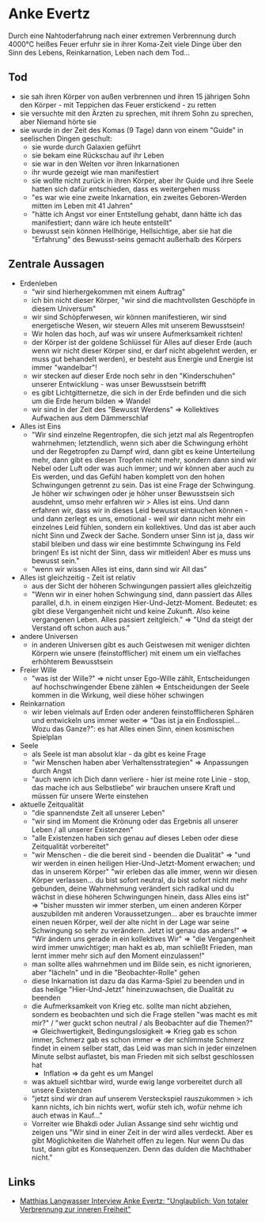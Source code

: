 # Anke Evertz
Durch eine Nahtoderfahrung nach einer extremen Verbrennung durch 4000°C heißes Feuer erfuhr sie in ihrer Koma-Zeit viele Dinge über den Sinn des Lebens, Reinkarnation, Leben nach dem Tod...

## Tod
* sie sah ihren Körper von außen verbrennen und ihren 15 jährigen Sohn den Körper - mit Teppichen das Feuer erstickend - zu retten
* sie versuchte mit den Ärzten zu sprechen, mit ihrem Sohn zu sprechen, aber Niemand hörte sie
* sie wurde in der Zeit des Komas (9 Tage) dann von einem "Guide" in seelischen Dingen geschult: 
    * sie wurde durch Galaxien geführt
    * sie bekam eine Rückschau auf ihr Leben
    * sie war in den Welten vor ihren Inkarnationen
    * ihr wurde gezeigt wie man manifestiert
    * sie wollte nicht zurück in ihren Körper, aber ihr Guide und ihre Seele hatten sich dafür entschieden, dass es weitergehen muss
    * "es war wie eine zweite Inkarnation, ein zweites Geboren-Werden mitten im Leben mit 41 Jahren"
    * "hätte ich Angst vor einer Entstellung gehabt, dann hätte ich das manifestiert; dann wäre ich heute entstellt"
    * bewusst sein können Hellhörige, Hellsichtige, aber sie hat die "Erfahrung" des Bewusst-seins gemacht außerhalb des Körpers

## Zentrale Aussagen
* Erdenleben
    * "wir sind hierhergekommen mit einem Auftrag"
    * ich bin nicht dieser Körper, "wir sind die machtvollsten Geschöpfe in diesem Universum"
    * wir sind Schöpferwesen, wir können manifestieren, wir sind energetische Wesen, wir steuern Alles mit unserem Bewusstsein! 
    * Wir holen das hoch, auf was wir unsere Aufmerksamkeit richten!
    * der Körper ist der goldene Schlüssel für Alles auf dieser Erde (auch wenn wir nicht dieser Körper sind, er darf nicht abgelehnt werden, er muss gut behandelt werden), er besteht aus Energie und Energie ist immer "wandelbar"!
    * wir stecken auf dieser Erde noch sehr in den "Kinderschuhen" unserer Entwicklung - was unser Bewusstsein betrifft
    * es gibt Lichtgitternetze, die sich in der Erde befinden und die sich um die Erde herum bilden => Wandel
    * wir sind in der Zeit des "Bewusst Werdens" => Kollektives Aufwachen aus dem Dämmerschlaf
* Alles ist Eins
    * "Wir sind einzelne Regentropfen, die sich jetzt mal als Regentropfen wahrnehmen;
    letztendlich, wenn sich aber die Schwingung erhöht und der Regetropfen zu Dampf wird, 
    dann gibt es keine Unterteilung mehr, dann gibt es diesen Tropfen nicht mehr, sondern
    dann sind wir Nebel oder Luft oder was auch immer; und wir können aber auch zu Eis werden,
    und das Gefühl haben komplett von den hohen Schwingungen getrennt zu sein. Das ist eine 
    Frage der Schwingung. Je höher wir schwingen oder je höher unser Bewusstsein sich ausdehnt,
    umso mehr erfahren wir > Alles ist eins. Und dann erfahren wir, dass wir in dieses Leid bewusst
    eintauchen können - und dann zerlegt es uns, emotional - weil wir dann nicht mehr ein einzelnes
    Leid fühlen, sondern ein kollektives. Und das ist aber auch nicht Sinn und Zweck der Sache.
    Sondern unser Sinn ist ja, dass wir stabil bleiben und dass wir eine bestimmte Schwingung ins
    Feld bringen! Es ist nicht der Sinn, dass wir mitleiden! Aber es muss uns bewusst sein."
    * "wenn wir wissen Alles ist eins, dann sind wir All das"
* Alles ist gleichzeitig - Zeit ist relativ
    * aus der Sicht der höheren Schwingungen passiert alles gleichzeitig
    * "Wenn wir in einer hohen Schwingung sind, dann passiert das Alles parallel, d.h. in einem
    einzigen Hier-Und-Jetzt-Moment. Bedeutet: es gibt diese Vergangenheit nicht und keine Zukunft.
    Also keine vergangenen Leben. Alles passiert zeitgleich." => "Und da steigt der Verstand oft schon auch aus."
* andere Universen
    * in anderen Universen gibt es auch Geistwesen mit weniger dichten Körpern wie unsere (feinstofflicher) mit einem um ein vielfaches erhöhterem Bewusstsein
* Freier Wille
    * "was ist der Wille?" => nicht unser Ego-Wille zählt, Entscheidungen auf hochschwingender Ebene zählen => Entscheidungen der Seele kommen in die Wirkung, weil diese höher schwingen
* Reinkarnation
    * wir leben vielmals auf Erden oder anderen feinstofflicheren Sphären und entwickeln uns immer weiter => "Das ist ja ein Endlosspiel... Wozu das Ganze?": es hat Alles einen Sinn,  einen kosmischen Spielplan
* Seele
    * als Seele ist man absolut klar - da gibt es keine Frage
    * "wir Menschen haben aber Verhaltensstrategien" => Anpassungen durch Angst
    * "auch wenn ich Dich dann verliere - hier ist meine rote Linie - stop, das mache ich aus Selbstliebe" 
    wir brauchen unsere Kraft und müssen für unsere Werte einstehen
* aktuelle Zeitqualität
    * "die spannendste Zeit all unserer Leben"
    * "wir sind im Moment die Krönung oder das Ergebnis all unserer Leben / all unserer Existenzen"
    * "alle Existenzen haben sich genau auf dieses Leben oder diese Zeitqualität vorbereitet"
    * "wir Menschen - die die bereit sind - beenden die Dualität" 
    => "und wir werden in einen heiligen Hier-Und-Jetzt-Moment erwachen; und das in unserem Körper"
    "wir erleben das alle immer, wenn wir diesen Körper verlassen... du bist sofort neutral,
    du bist sofort nicht mehr gebunden, deine Wahrnehmung verändert sich radikal und du wächst in 
    diese höheren Schwingungen hinein, dass Alles eins ist"
    => "bisher mussten wir immer sterben, um einen anderen Körper auszubilden mit anderen Voraussetzungen...
    aber es brauchte immer einen neuen Körper, weil der alte nicht in der Lage war seine Schwingung so sehr
    zu verändern. Jetzt ist genau das anders!"
    => "Wir ändern uns gerade in ein kollektives Wir"
    => "die Vergangenheit wird immer unwichtiger; man hakt es ab, man schließt Frieden,
    man lernt immer mehr sich auf den Moment einzulassen!"
    * man sollte alles wahrnehmen und im Bilde sein, es nicht ignorieren, 
    aber "lächeln" und in die "Beobachter-Rolle" gehen
    * diese Inkarnation ist dazu da das Karma-Spiel zu beenden und in das heilige "Hier-Und-Jetzt" 
    hineinzuwachsen, die Dualität zu beenden
    * die Aufmerksamkeit von Krieg etc. sollte man nicht abziehen, sondern es beobachten und sich die Frage
    stellen "was macht es mit mir?" / "wer guckt schon neutral / als Beobachter auf die Themen?"
    => Gleichwertigkeit, Bedingungslosigkeit
    => Krieg gab es schon immer, Schmerz gab es schon immer
    => der schlimmste Schmerz findet in einem selber statt, das Leid was man sich in jeder einzelnen Minute 
    selbst auflastet, bis man Frieden mit sich selbst geschlossen hat
        * Inflation => da geht es um Mangel
    * was aktuell sichtbar wird, wurde ewig lange vorbereitet durch all unsere Existenzen
    * "jetzt sind wir dran auf unserem Versteckspiel rauszukommen > ich kann nichts, ich bin nichts wert, 
    wofür steh ich, wofür nehme ich auch etwas in Kauf..."
    * Vorreiter wie Bhakdi oder Julian Assange sind sehr wichtig und zeigen uns "Wir sind in einer Zeit
    in der wird alles verdeckt. Aber es gibt Möglichkeiten die Wahrheit offen zu legen. Nur wenn Du das tust,
    dann gibt es Konsequenzen. Denn das dulden die Machthaber nicht."

## Links
* [Matthias Langwasser Interview Anke Evertz: "Unglaublich: Von totaler Verbrennung zur inneren Freiheit"](https://www.youtube.com/watch?v=ZoS2GiRzTj4)